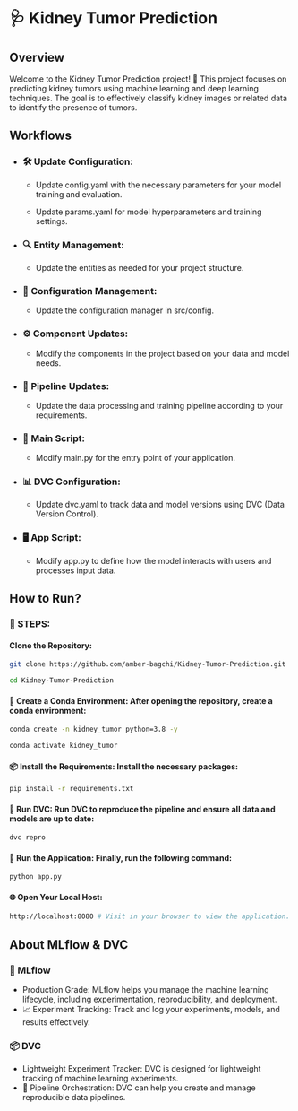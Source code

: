 # 🩺 Kidney Tumor Prediction

## Overview
Welcome to the Kidney Tumor Prediction project! 🎉 This project focuses on predicting kidney tumors using machine learning and deep learning techniques. The goal is to effectively classify kidney images or related data to identify the presence of tumors.

## Workflows
- ### 🛠️ Update Configuration:

  - Update config.yaml with the necessary parameters for your model training and evaluation.

  - Update params.yaml for model hyperparameters and training settings.

- ### 🔍 Entity Management:

  - Update the entities as needed for your project structure.
  
- ### 🔧 Configuration Management:

  - Update the configuration manager in src/config.
  
- ### ⚙️ Component Updates:

  - Modify the components in the project based on your data and model needs.
  
- ### 🔄 Pipeline Updates:

  - Update the data processing and training pipeline according to your requirements.

- ### 📜 Main Script:

  - Modify main.py for the entry point of your application.
  
- ### 📊 DVC Configuration:

  - Update dvc.yaml to track data and model versions using DVC (Data Version Control).
  
- ### 🖥️ App Script:

  - Modify app.py to define how the model interacts with users and processes input data.
  
## How to Run?

### 🚀 STEPS:

#### Clone the Repository:
```bash
git clone https://github.com/amber-bagchi/Kidney-Tumor-Prediction.git
```
```bash
cd Kidney-Tumor-Prediction
```
#### 🌱 Create a Conda Environment: After opening the repository, create a conda environment:
```bash
conda create -n kidney_tumor python=3.8 -y
```
```bash
conda activate kidney_tumor
```
#### 📦 Install the Requirements: Install the necessary packages:
```bash
pip install -r requirements.txt
```

#### 🔄 Run DVC: Run DVC to reproduce the pipeline and ensure all data and models are up to date:
```bash
dvc repro
```

#### 🚀 Run the Application: Finally, run the following command:
```bash
python app.py
```

#### 🌐 Open Your Local Host:
```bash
http://localhost:8080 # Visit in your browser to view the application.
```
## About MLflow & DVC
### 🧪 MLflow
- Production Grade: MLflow helps you manage the machine learning lifecycle, including experimentation, reproducibility, and deployment.
- 📈 Experiment Tracking: Track and log your experiments, models, and results effectively.
  
### 📦 DVC
- Lightweight Experiment Tracker: DVC is designed for lightweight tracking of machine learning experiments.
- 🔗 Pipeline Orchestration: DVC can help you create and manage reproducible data pipelines.
  

